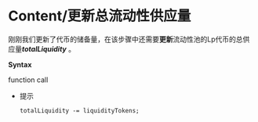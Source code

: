 # Content/更新总流动性供应量

刚刚我们更新了代币的储备量，在该步骤中还需要**更新**流动性池的Lp代币的总供应量***totalLiquidity*** 。

**Syntax**

function call

- 提示
    
    ```solidity
    totalLiquidity -= liquidityTokens;
    ```
    
